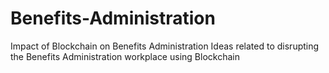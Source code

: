 # Benefits-Administration
Impact of Blockchain on Benefits Administration
Ideas related to disrupting the Benefits Administration workplace using Blockchain

